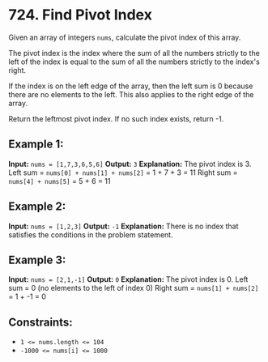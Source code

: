# 724. Find Pivot Index

Given an array of integers `nums`, calculate the pivot index of this array.

The pivot index is the index where the sum of all the numbers strictly to the left of the index is equal to the sum of all the numbers strictly to the index's right.

If the index is on the left edge of the array, then the left sum is 0 because there are no elements to the left. This also applies to the right edge of the array.

Return the leftmost pivot index. If no such index exists, return -1.

## Example 1:

**Input:** `nums = [1,7,3,6,5,6]`
**Output:** `3`
**Explanation:**
The pivot index is 3.
Left sum = `nums[0] + nums[1] + nums[2]` = 1 + 7 + 3 = 11
Right sum = `nums[4] + nums[5]` = 5 + 6 = 11

## Example 2:

**Input:** `nums = [1,2,3]`
**Output:** `-1`
**Explanation:**
There is no index that satisfies the conditions in the problem statement.

## Example 3:

**Input:** `nums = [2,1,-1]`
**Output:** `0`
**Explanation:**
The pivot index is 0.
Left sum = 0 (no elements to the left of index 0)
Right sum = `nums[1] + nums[2]` = 1 + -1 = 0

## Constraints:

- `1 <= nums.length <= 104`
- `-1000 <= nums[i] <= 1000`
